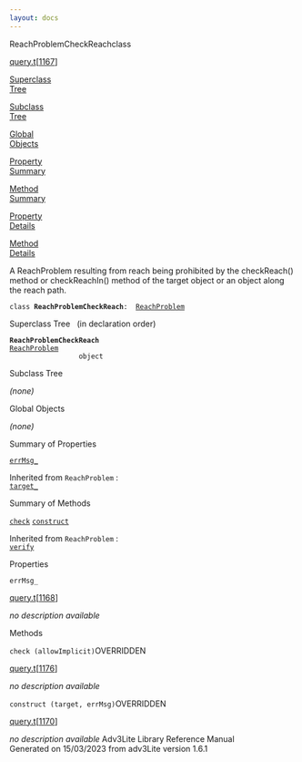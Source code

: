 ```yaml
---
layout: docs
---
```

<span class="title">ReachProblemCheckReach</span><span class="type">class</span>

[query.t](../file/query.t.html)\[[1167](../source/query.t.html#1167)\]

[Superclass  
Tree](#_SuperClassTree_)

[Subclass  
Tree](#_SubClassTree_)

[Global  
Objects](#_ObjectSummary_)

[Property  
Summary](#_PropSummary_)

[Method  
Summary](#_MethodSummary_)

[Property  
Details](#_Properties_)

[Method  
Details](#_Methods_)



A ReachProblem resulting from reach being prohibited by the checkReach()
method or checkReachIn() method of the target object or an object along
the reach path.

`class `**`ReachProblemCheckReach`**` :   `[`ReachProblem`](../object/ReachProblem.html)



<span id="_SuperClassTree_"></span>



<span class="hdln">Superclass Tree</span>   (in declaration order)



**`ReachProblemCheckReach`**  
[`ReachProblem`](../object/ReachProblem.html)  
`                 object`  
<span id="_SubClassTree_"></span>



<span class="hdln">Subclass Tree</span>  



*(none)* <span id="_ObjectSummary_"></span>



<span class="hdln">Global Objects</span>  



*(none)* <span id="_PropSummary_"></span>



<span class="hdln">Summary of Properties</span>  



[`errMsg_`](#errMsg_)

Inherited from `ReachProblem` :  
[`target_`](../object/ReachProblem.html#target_)

<span id="_MethodSummary_"></span>



<span class="hdln">Summary of Methods</span>  



[`check`](#check) [`construct`](#construct)

Inherited from `ReachProblem` :  
[`verify`](../object/ReachProblem.html#verify)

<span id="_Properties_"></span>



<span class="hdln">Properties</span>  



<span id="errMsg_"></span>

`errMsg_`

[query.t](../file/query.t.html)\[[1168](../source/query.t.html#1168)\]



*no description available*



<span id="_Methods_"></span>



<span class="hdln">Methods</span>  



<span id="check"></span>

`check (allowImplicit)`<span class="rem">OVERRIDDEN</span>

[query.t](../file/query.t.html)\[[1176](../source/query.t.html#1176)\]



*no description available*



<span id="construct"></span>

`construct (target, errMsg)`<span class="rem">OVERRIDDEN</span>

[query.t](../file/query.t.html)\[[1170](../source/query.t.html#1170)\]



*no description available*
Adv3Lite Library Reference Manual  
Generated on 15/03/2023 from adv3Lite version 1.6.1


